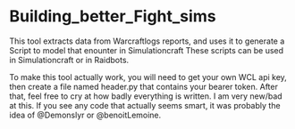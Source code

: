 # Building_better_Fight_sims
This tool extracts data from Warcraftlogs reports, and uses it to generate a Script to model that enounter in Simulationcraft
These scripts can be used in Simulationcraft or in Raidbots. 


To make this tool actually work, you will need to get your own WCL api key, then create a file named header.py that contains your bearer token. After that, feel free to cry at how badly everything is written. I am very new/bad at this.
If you see any code that actually seems smart, it was probably the idea of  @Demonslyr  or @benoitLemoine. 
